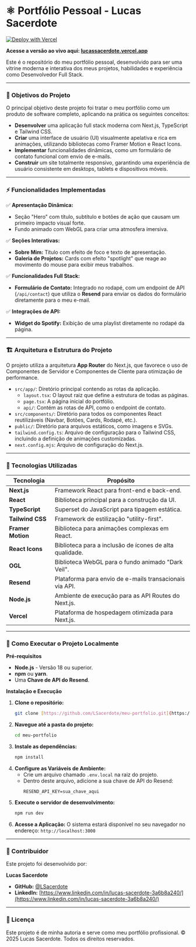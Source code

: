 # ⚛️ Portfólio Pessoal - Lucas Sacerdote

[![Deploy with Vercel](https://vercel.com/button)](https://lucassacerdote.vercel.app/)

**Acesse a versão ao vivo aqui: [lucassacerdote.vercel.app](https://lucassacerdote.vercel.app/)**

Este é o repositório do meu portfólio pessoal, desenvolvido para ser uma vitrine moderna e interativa dos meus projetos, habilidades e experiência como Desenvolvedor Full Stack.

---

### 🎯 Objetivos do Projeto

O principal objetivo deste projeto foi tratar o meu portfólio como um produto de software completo, aplicando na prática os seguintes conceitos:

* **Desenvolver** uma aplicação full stack moderna com Next.js, TypeScript e Tailwind CSS.
* **Criar** uma interface de usuário (UI) visualmente apelativa e rica em animações, utilizando bibliotecas como Framer Motion e React Icons.
* **Implementar** funcionalidades dinâmicas, como um formulário de contato funcional com envio de e-mails.
* **Construir** um site totalmente responsivo, garantindo uma experiência de usuário consistente em desktops, tablets e dispositivos móveis.

---

### ⚡ Funcionalidades Implementadas

✅ **Apresentação Dinâmica:**
* Seção "Hero" com título, subtítulo e botões de ação que causam um primeiro impacto visual forte.
* Fundo animado com WebGL para criar uma atmosfera imersiva.

✅ **Seções Interativas:**
* **Sobre Mim:** Título com efeito de foco e texto de apresentação.
* **Galeria de Projetos:** Cards com efeito "spotlight" que reage ao movimento do mouse para exibir meus trabalhos.

✅ **Funcionalidades Full Stack:**
* **Formulário de Contato:** Integrado no rodapé, com um endpoint de API (`/api/contact`) que utiliza o **Resend** para enviar os dados do formulário diretamente para o meu e-mail.

✅ **Integrações de API:**
* **Widget do Spotify:** Exibição de uma playlist diretamente no rodapé da página.

---

### 🏗️ Arquitetura e Estrutura do Projeto

O projeto utiliza a arquitetura **App Router** do Next.js, que favorece o uso de Componentes de Servidor e Componentes de Cliente para otimização de performance.

* `src/app/`: Diretório principal contendo as rotas da aplicação.
    * `layout.tsx`: O layout raiz que define a estrutura de todas as páginas.
    * `page.tsx`: A página inicial do portfólio.
    * `api/`: Contém as rotas de API, como o endpoint de contato.
* `src/components/`: Diretório para todos os componentes React reutilizáveis (Navbar, Botões, Cards, Rodapé, etc.).
* `public/`: Diretório para arquivos estáticos, como imagens e SVGs.
* `tailwind.config.ts`: Arquivo de configuração para o Tailwind CSS, incluindo a definição de animações customizadas.
* `next.config.mjs`: Arquivo de configuração do Next.js.

---

### 🔧 Tecnologias Utilizadas

| Tecnologia      | Propósito                                                  |
| --------------- | ---------------------------------------------------------- |
| **Next.js** | Framework React para front-end e back-end.                 |
| **React** | Biblioteca principal para a construção da UI.              |
| **TypeScript** | Superset do JavaScript para tipagem estática.              |
| **Tailwind CSS**| Framework de estilização "utility-first".                  |
| **Framer Motion**| Biblioteca para animações complexas em React.              |
| **React Icons** | Biblioteca para a inclusão de ícones de alta qualidade.    |
| **OGL** | Biblioteca WebGL para o fundo animado "Dark Veil".         |
| **Resend** | Plataforma para envio de e-mails transacionais via API.    |
| **Node.js** | Ambiente de execução para as API Routes do Next.js.        |
| **Vercel** | Plataforma de hospedagem otimizada para Next.js.           |

---

### 🚀 Como Executar o Projeto Localmente

**Pré-requisitos**

* **Node.js** - Versão 18 ou superior.
* **npm** ou **yarn**.
* Uma **Chave de API do Resend**.

**Instalação e Execução**

1.  **Clone o repositório:**
    ```bash
    git clone [https://github.com/LSacerdote/meu-portfolio.git](https://github.com/LSacerdote/meu-portfolio.git)
    ```
2.  **Navegue até a pasta do projeto:**
    ```bash
    cd meu-portfolio
    ```
3.  **Instale as dependências:**
    ```bash
    npm install
    ```
4.  **Configure as Variáveis de Ambiente:**
    * Crie um arquivo chamado `.env.local` na raiz do projeto.
    * Dentro deste arquivo, adicione a sua chave de API do Resend:
        ```
        RESEND_API_KEY=sua_chave_aqui
        ```
5.  **Execute o servidor de desenvolvimento:**
    ```bash
    npm run dev
    ```
6.  **Acesse a Aplicação:**
    O sistema estará disponível no seu navegador no endereço: `http://localhost:3000`

---

### 👥 Contribuidor

Este projeto foi desenvolvido por:

**Lucas Sacerdote**

* **GitHub:** [@LSacerdote](https://github.com/LSacerdote)
* **LinkedIn:** [https://www.linkedin.com/in/lucas-sacerdote-3a6b8a240/](https://www.linkedin.com/in/lucas-sacerdote-3a6b8a240/)

---

### 📄 Licença

Este projeto é de minha autoria e serve como meu portfólio profissional. © 2025 Lucas Sacerdote. Todos os direitos reservados.
